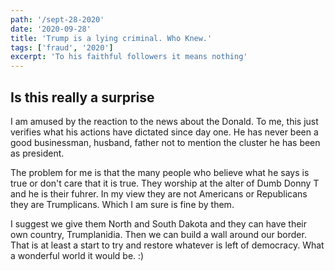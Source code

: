 ```yaml
---
path: '/sept-28-2020'
date: '2020-09-28'
title: 'Trump is a lying criminal. Who Knew.'
tags: ['fraud', '2020']
excerpt: 'To his faithful followers it means nothing'
---
```

## Is this really a surprise

I am amused by the reaction to the news about the Donald. To me, this just verifies what his actions have dictated since day one. He has never been a good businessman, husband, father not to mention the cluster he has been as president.

The problem for me is that the many people who believe what he says is true or don't care that it is true. They worship at the alter of Dumb Donny T and he is their fuhrer. In my view they are not Americans or Republicans they are Trumplicans. Which I am sure is fine by them.

I suggest we give them North and South Dakota and they can have their own country, Trumplanidia. Then we can build a wall around our border. That is at least a start to try and restore whatever is left of democracy. What a wonderful world it would be. :) 